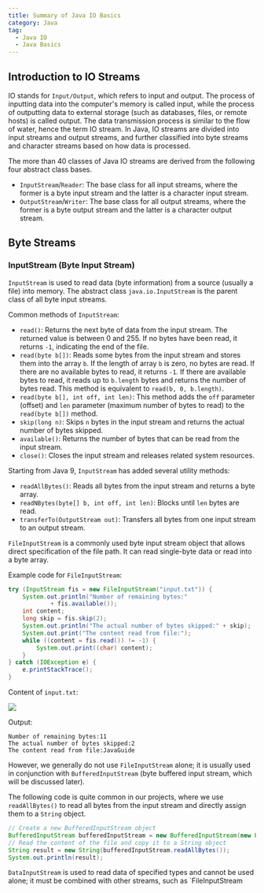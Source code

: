 ```yaml
---
title: Summary of Java IO Basics
category: Java
tag:
  - Java IO
  - Java Basics
---
```


<!-- @include: @small-advertisement.snippet.md -->

## Introduction to IO Streams

IO stands for `Input/Output`, which refers to input and output. The process of inputting data into the computer's memory is called input, while the process of outputting data to external storage (such as databases, files, or remote hosts) is called output. The data transmission process is similar to the flow of water, hence the term IO stream. In Java, IO streams are divided into input streams and output streams, and further classified into byte streams and character streams based on how data is processed.

The more than 40 classes of Java IO streams are derived from the following four abstract class bases.

- `InputStream`/`Reader`: The base class for all input streams, where the former is a byte input stream and the latter is a character input stream.
- `OutputStream`/`Writer`: The base class for all output streams, where the former is a byte output stream and the latter is a character output stream.

## Byte Streams

### InputStream (Byte Input Stream)

`InputStream` is used to read data (byte information) from a source (usually a file) into memory. The abstract class `java.io.InputStream` is the parent class of all byte input streams.

Common methods of `InputStream`:

- `read()`: Returns the next byte of data from the input stream. The returned value is between 0 and 255. If no bytes have been read, it returns `-1`, indicating the end of the file.
- `read(byte b[])`: Reads some bytes from the input stream and stores them into the array `b`. If the length of array `b` is zero, no bytes are read. If there are no available bytes to read, it returns `-1`. If there are available bytes to read, it reads up to `b.length` bytes and returns the number of bytes read. This method is equivalent to `read(b, 0, b.length)`.
- `read(byte b[], int off, int len)`: This method adds the `off` parameter (offset) and `len` parameter (maximum number of bytes to read) to the `read(byte b[])` method.
- `skip(long n)`: Skips `n` bytes in the input stream and returns the actual number of bytes skipped.
- `available()`: Returns the number of bytes that can be read from the input stream.
- `close()`: Closes the input stream and releases related system resources.

Starting from Java 9, `InputStream` has added several utility methods:

- `readAllBytes()`: Reads all bytes from the input stream and returns a byte array.
- `readNBytes(byte[] b, int off, int len)`: Blocks until `len` bytes are read.
- `transferTo(OutputStream out)`: Transfers all bytes from one input stream to an output stream.

`FileInputStream` is a commonly used byte input stream object that allows direct specification of the file path. It can read single-byte data or read into a byte array.

Example code for `FileInputStream`:

```java
try (InputStream fis = new FileInputStream("input.txt")) {
    System.out.println("Number of remaining bytes:"
            + fis.available());
    int content;
    long skip = fis.skip(2);
    System.out.println("The actual number of bytes skipped:" + skip);
    System.out.print("The content read from file:");
    while ((content = fis.read()) != -1) {
        System.out.print((char) content);
    }
} catch (IOException e) {
    e.printStackTrace();
}
```

Content of `input.txt`:

![](https://oss.javaguide.cn/github/javaguide/java/image-20220419155214614.png)

Output:

```plain
Number of remaining bytes:11
The actual number of bytes skipped:2
The content read from file:JavaGuide
```

However, we generally do not use `FileInputStream` alone; it is usually used in conjunction with `BufferedInputStream` (byte buffered input stream, which will be discussed later).

The following code is quite common in our projects, where we use `readAllBytes()` to read all bytes from the input stream and directly assign them to a `String` object.

```java
// Create a new BufferedInputStream object
BufferedInputStream bufferedInputStream = new BufferedInputStream(new FileInputStream("input.txt"));
// Read the content of the file and copy it to a String object
String result = new String(bufferedInputStream.readAllBytes());
System.out.println(result);
```

`DataInputStream` is used to read data of specified types and cannot be used alone; it must be combined with other streams, such as \`FileInputStream
